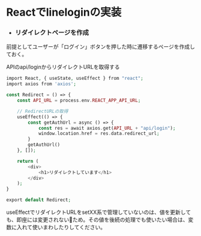 # **Reactでlineloginの実装**
* ### **リダイレクトページを作成**
前提としてユーザーが「ログイン」ボタンを押した時に遷移するページを作成しておく。

APIのapi/loginからリダイレクトURLを取得する
```php
import React, { useState, useEffect } from "react";
import axios from 'axios';

const Redirect = () => {
    const API_URL = process.env.REACT_APP_API_URL;

    // RedirectURLの取得
    useEffect(() => {
        const getAuthUrl = async () => {
            const res = await axios.get(API_URL + "api/login");
            window.location.href = res.data.redirect_url;
        }
        getAuthUrl()
    }, []);

    return (
        <div>
            <h1>リダイレクトしています</h1>
        </div>
    );
}

export default Redirect;

```
useEffectでリダイレクトURLをsetXX系で管理していないのは、値を更新しても、即座には変更されないため。その値を後続の処理でも使いたい場合は、変数に入れて使いまわしたりしてください。
